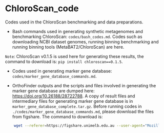 # ChloroScan_code
Codes used in the ChloroScan benchmarking and data preparations. 

 - Bash commands used in generating synthetic metagenomes and benchmarking ChloroScan: ``codes/bash_codes.md``. Codes such as downloading NCBI dataset genomes, running binning benchmarking and running binning tools (MetaBAT2/ChloroScan) are here.

 ``Note``: ChloroScan v0.1.5 is used here for generating these results, the command to download is: ``pip install chloroscan==0.1.5``.

 - Codes used in generating marker gene database: ``codes/marker_gene_database_commands.md``.
 
 - OrthoFinder outputs and the scripts and files involved in generating the marker gene database are dumped here: https://doi.org/10.26188/28722788. A copy of result files and intermediary files for generating marker gene database is in ``marker_gene_database_complete.tar.gz``. Before running codes in ``./codes/marker_gene_database_commands.md``, please download the files from figshare. The command to download is:

```sh
    wget --referer=https://figshare.unimelb.edu.au --user-agent="Mozilla/5.0" -O "marker_gene_database_complete.tar.gz" https://figshare.unimelb.edu.au/ndownloader/files/58584934

```

